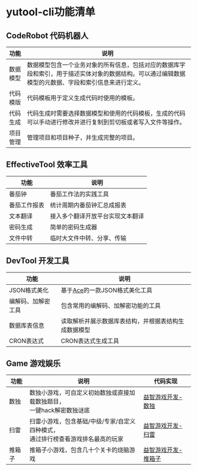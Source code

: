 # yutool-cli功能清单

## CodeRobot 代码机器人

|功能|说明|
|---|---|
| 数据模型 | 数据模型包含一个业务对象的所有信息，包括对应的数据库字段和索引，用于描述实体对象的数据结构。可以通过编辑数据模型的元数据、字段和索引信息来进行定义。 |
| 代码模版 | 代码模板用于定义生成代码时使用的模板。 |
| 代码生成 | 代码生成时需要选择数据模型和使用的代码模板，生成的代码可以手动进行修改并进行复制到剪切板或者写入文件等操作。 |
| 项目管理 | 管理项目和项目种子，并生成完整的项目。 |

## EffectiveTool 效率工具

|功能|说明|
|---|---|
| 番茄钟 | 番茄工作法的实践工具 |
| 番茄工作报表 | 统计周期内番茄钟汇总成报表 |
| 文本翻译 | 接入多个翻译开放平台实现文本翻译 |
| 密码生成 | 简单的密码生成器 |
| 文件中转 | 临时大文件中转、分享、传输 |

## DevTool 开发工具

|功能|说明|
|---|---|
| JSON格式美化 | 基于[Ace](https://ace.c9.io/)的一款JSON格式美化工具 |
| 编解码、加解密工具 | 包含常用的编解码、加解密功能的工具 |
| 数据库表信息 | 读取解析并展示数据库表结构，并根据表结构生成数据模型 |
| CRON表达式 | CRON表达式生成工具 |

## Game 游戏娱乐

|功能|说明|代码实现|
|---|---|---|
| 数独 | 数独小游戏，可自定义初始数独或直接加载数独题目，<br>一键hack解密数独谜底 | [益智游戏开发-数独](/技术博客/益智游戏开发-数独) |
| 扫雷 | 扫雷小游戏，包含基础/中级/专家/自定义四种模式，<br>通过排行榜查看游戏排名最高的玩家 | [益智游戏开发-扫雷](/技术博客/益智游戏开发-扫雷) |
| 推箱子 | 推箱子小游戏，包含几十个关卡的烧脑游戏 | [益智游戏开发-推箱子](/技术博客/益智游戏开发-推箱子) |

